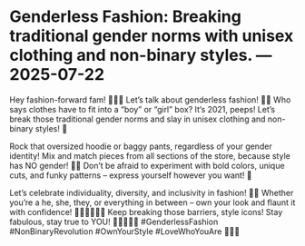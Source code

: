 # Genderless Fashion: Breaking traditional gender norms with unisex clothing and non-binary styles. — 2025-07-22

Hey fashion-forward fam! 💁‍♀️👗 Let’s talk about genderless fashion! 🌈👔 Who says clothes have to fit into a “boy” or “girl” box? It’s 2021, peeps! Let’s break those traditional gender norms and slay in unisex clothing and non-binary styles! 🙌

Rock that oversized hoodie or baggy pants, regardless of your gender identity! Mix and match pieces from all sections of the store, because style has NO gender! 💃🕺 Don’t be afraid to experiment with bold colors, unique cuts, and funky patterns – express yourself however you want! 🌟

Let’s celebrate individuality, diversity, and inclusivity in fashion! 🌈💖 Whether you’re a he, she, they, or everything in between – own your look and flaunt it with confidence! 🙋‍♂️🙋‍♀️🙋‍♂️ Keep breaking those barriers, style icons! Stay fabulous, stay true to YOU! 🌟💁‍♂️💁‍♀️ #GenderlessFashion #NonBinaryRevolution #OwnYourStyle #LoveWhoYouAre 💜🌈✨